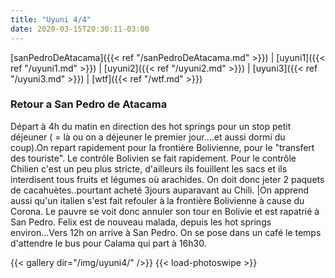 ```yaml
---
title: "Uyuni 4/4"
date: 2020-03-15T20:30:11-03:00
---
```


[sanPedroDeAtacama]({{< ref "/sanPedroDeAtacama.md" >}}) |
[uyuni1]({{< ref "/uyuni1.md" >}}) |
[uyuni2]({{< ref "/uyuni2.md" >}}) |
[uyuni3]({{< ref "/uyuni3.md" >}}) |
[wtf]({{< ref "/wtf.md" >}})

### Retour a San Pedro de Atacama

Départ à 4h du matin en direction des hot springs pour un stop petit déjeuner ( = là ou on a déjeuner le premier jour....et aussi dormi du coup).On repart rapidement pour la frontière Bolivienne, pour le "transfert des touriste". 
Le contrôle Bolivien se fait rapidement. 
Pour le contrôle Chilien c'est un peu plus stricte, d'ailleurs ils fouillent les sacs et ils interdisent tous fruits et légumes où arachides. On doit donc jeter 2 paquets de cacahuètes..pourtant acheté 3jours auparavant au Chili. |On apprend aussi qu'un italien s'est fait refouler à la frontière Bolivienne à cause du Corona. Le pauvre se voit donc annuler son tour en Bolivie et est rapatrié à San Pedro. 
Felix est de nouveau malada, depuis les hot springs environ...Vers 12h on arrive à San Pedro. On se pose dans un café le temps d'attendre le bus pour Calama qui part à 16h30. 

{{< gallery dir="/img/uyuni4/" />}} {{< load-photoswipe >}}


